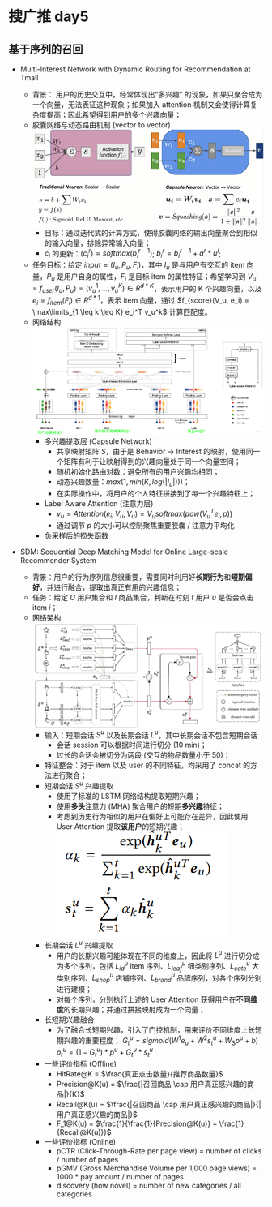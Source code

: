# 搜广推 day5

## 基于序列的召回

+ Multi-Interest Network with Dynamic Routing for Recommendation at Tmall
  + 背景： 用户的历史交互中，经常体现出“多兴趣” 的现象，如果只聚合成为一个向量，无法表征这种现象；如果加入 attention 机制又会使得计算复杂度提高；因此希望得到用户的多个兴趣向量；
  + 胶囊网络与动态路由机制 (vector to vector)
    ![capsule](pic/capsule.png)
    + 目标：通过迭代式的计算方式，使得胶囊网络的输出向量聚合到相似的输入向量，排除异常输入向量；
    + $c_i$ 的更新：$(c_i^r) = softmax(b_i^{r-1})$; $b_i^r = b_i^{r-1} + a^r * u^i$;
  + 任务目标：给定 $input = (I_u, P_u, F_i)$，其中 $I_u$ 是与用户有交互的 item 向量，$P_u$ 是用户自身的属性，$F_i$ 是目标 item 的属性特征；希望学习到 $V_u = f_{user}(I_u, P_u) = (v_u^1, ..., v_u^K) \in R^{d * K}$，表示用户的 K 个兴趣向量，以及 $e_i = f_{item}(F_i) \in R^{d * 1}$，表示 item 向量，通过 $f_{score}(V_u, e_i) = \max\limits_{1 \leq k \leq K} e_i^T v_u^k$ 计算匹配度。
  + 网络结构
    ![arch](pic/arch.png)
    + 多兴趣提取层 (Capsule Network)
      + 共享映射矩阵 $S$，由于是 Behavior -> Interest 的映射，使用同一个矩阵有利于让映射得到的兴趣向量处于同一个向量空间；
      + 随机初始化路由对数：避免所有的用户兴趣均相同；
      + 动态兴趣数量：$max(1, min(K, log(|I_u|)))$；
      + 在实际操作中，将用户的个人特征拼接到了每一个兴趣特征上；
    + Label Aware Attention (注意力层)
      + $v_u = Attention(e_i, V_u, V_u) = V_u softmax(pow(V_u^T e_i, p))$
      + 通过调节 $p$ 的大小可以控制聚焦重要胶囊 / 注意力平均化
    + 负采样后的损失函数

+ SDM: Sequential Deep Matching Model for Online Large-scale Recommender System
  + 背景：用户的行为序列信息很重要，需要同时利用好**长期行为**和**短期偏好**，并进行融合，提取出真正有用的兴趣信息；
  + 任务：给定 $U$ 用户集合和 $I$ 商品集合，判断在时刻 $t$ 用户 $u$ 是否会点击 item $i$；
  + 网络架构
    ![arch2](pic/arch2.png)
    + 输入：短期会话 $S^u$ 以及长期会话 $L^u$，其中长期会话不包含短期会话
      + 会话 session 可以根据时间进行切分 (10 min)；
      + 过长的会话会被切分为两段 (交互的物品数量小于 50)；
    + 特征整合：对于 item 以及 user 的不同特征，均采用了 concat 的方法进行聚合；
    + 短期会话 $S^u$ 兴趣提取
      + 使用了标准的 LSTM 网络结构提取短期兴趣；
      + 使用**多头**注意力 (MHA) 聚合用户的短期**多兴趣**特征；
      + 考虑到历史行为相似的用户在偏好上可能存在差异，因此使用 User Attention 提取**该用户**的短期兴趣；
        ![ua](pic/ua.png)
    + 长期会话 $L^u$ 兴趣提取
      + 用户的长期兴趣可能体现在不同的维度上，因此将 $L^u$ 进行切分成为多个序列，包括 $L_{id}^u$ item 序列、$L_{leaf}^u$ 细类别序列、$L_{cate}^u$ 大类别序列、$L_{shop}^u$ 店铺序列、$L_{brand}^u$ 品牌序列，对各个序列分别进行建模；
      + 对每个序列，分别执行上述的 User Attention 获得用户在**不同维度**的长期兴趣；并通过拼接映射成为一个向量；
    + 长短期兴趣融合
      + 为了融合长短期兴趣，引入了门控机制，用来评价不同维度上长短期兴趣的重要程度；
        $G_t^u = sigmoid(W^1 e_u + W^2 s_t^u + W_3 p^u + b)$
        $o_t^u = (1 - G_t^u) * p^u + G_t^u * s_t^u$ 
    + 一些评价指标 (Offline)
      + HitRate@K = $\frac{真正点击数量}{推荐商品数量}$
      + Precision@K(u) = $\frac{|召回商品 \cap 用户真正感兴趣的商品|}{K}$
      + Recall@K(u) = $\frac{|召回商品 \cap 用户真正感兴趣的商品|}{|用户真正感兴趣的商品|}$
      + F_1@K(u) = $\frac{1}{\frac{1}{Precision@K(u)} + \frac{1}{Recall@K(u)}}$
    + 一些评价指标 (Online)
      + pCTR (Click-Through-Rate per page view) = number of clicks / number of pages
      + pGMV (Gross Merchandise Volume per 1,000 page views) = 1000 * pay amount / number of pages
      + discovery (how novel) = number of new categories / all categories